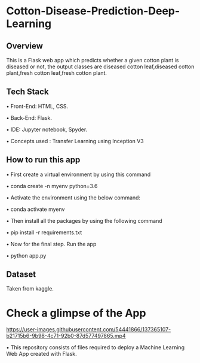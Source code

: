 # Cotton-Disease-Prediction-Deep-Learning


## Overview
This is a Flask web app which predicts whether a given cotton plant is diseased or not, the output classes are diseased cotton leaf,diseased cotton plant,fresh cotton leaf,fresh cotton plant.


##  Tech Stack
• Front-End: HTML, CSS.

• Back-End: Flask.

• IDE: Jupyter notebook, Spyder.

• Concepts used : Transfer Learning using Inception V3 

## How to run this app
• First create a virtual environment by using this command

• conda create -n myenv python=3.6

• Activate the environment using the below command:

• conda activate myenv

• Then install all the packages by using the following command

• pip install -r requirements.txt

• Now for the final step. Run the app

• python app.py

## Dataset 
Taken from kaggle.

# Check a glimpse of the App

https://user-images.githubusercontent.com/54441866/137365107-b21715b6-9b98-4c71-92b0-87d577497865.mp4




  • This repository consists of files required to deploy a Machine Learning Web App created with Flask.




